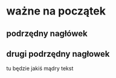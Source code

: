 # ważne na początek

## podrzędny nagłówek

## drugi podrzędny nagłowek

tu będzie jakiś mądry tekst
